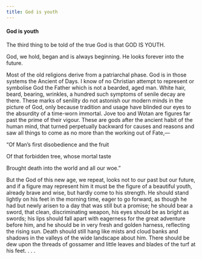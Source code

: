```yaml
---
title: God is youth
---
```

#### God is youth

The third thing to be told of the true God is that GOD IS YOUTH.

God, we hold, began and is always beginning. He looks forever into the
future.

Most of the old religions derive from a patriarchal phase. God is in
those systems the Ancient of Days. I know of no Christian attempt to
represent or symbolise God the Father which is not a bearded, aged man.
White hair, beard, bearing, wrinkles, a hundred such symptoms of senile
decay are there. These marks of senility do not astonish our modern
minds in the picture of God, only because tradition and usage have
blinded our eyes to the absurdity of a time-worn immortal. Jove too and
Wotan are figures far past the prime of their vigour. These are gods
after the ancient habit of the human mind, that turned perpetually
backward for causes and reasons and saw all things to come as no more
than the working out of Fate,—

“Of Man’s first disobedience and the fruit

Of that forbidden tree, whose mortal taste

Brought death into the world and all our woe.”

But the God of this new age, we repeat, looks not to our past but our
future, and if a figure may represent him it must be the figure of a
beautiful youth, already brave and wise, but hardly come to his
strength. He should stand lightly on his feet in the morning time, eager
to go forward, as though he had but newly arisen to a day that was still
but a promise; he should bear a sword, that clean, discriminating
weapon, his eyes should be as bright as swords; his lips should fall
apart with eagerness for the great adventure before him, and he should
be in very fresh and golden harness, reflecting the rising sun. Death
should still hang like mists and cloud banks and shadows in the valleys
of the wide landscape about him. There should be dew upon the threads of
gossamer and little leaves and blades of the turf at his feet. . . .
